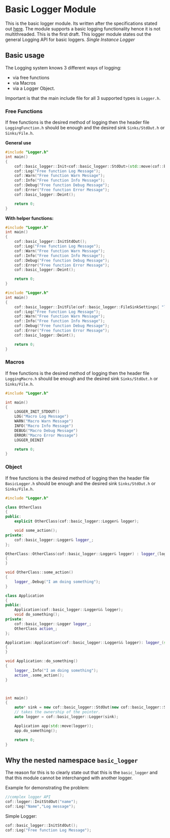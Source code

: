 # Basic Logger Module

This is the basic logger module. Its written after the specifications stated out [here](ts.md). The module supports a basic logging functionality hence it is not multithreaded. This is the first draft. This logger module states out the general Logging API for basic loggers. *Single Instance Logger*



## Basic usage

The Logging system knows 3 different ways of logging:

- via free functions
- via Macros
- via a Logger Object.

Important is that the main include file for all 3 supported types is `Logger.h`.

### Free Functions

If free functions is the desired method of logging then the header file `LoggingFunction.h` should be enough and the desired sink `Sinks/StdOut.h` or `Sinks/File.h`.

**General use**

```cpp
#include "Logger.h"
int main()
{
    cof::basic_logger::Init<cof::basic_logger::StdOut>(std::move(cof::basic_logger::SinkSettings{}));
    cof::Log("Free function Log Message");
    cof::Warn("Free function Warn Message");
    cof::Info("Free function Info Message");
    cof::Debug("Free function Debug Message");
    cof::Error("Free function Error Message");
    cof::basic_logger::Deint();

    return 0;
}
```

**With helper functions:**

```cpp
#include "Logger.h"
int main()
{
    cof::basic_logger::InitStdOut();
    cof::Log("Free function Log Message");
    cof::Warn("Free function Warn Message");
    cof::Info("Free function Info Message");
    cof::Debug("Free function Debug Message");
    cof::Error("Free function Error Message");
    cof::basic_logger::Deint();

    return 0;
}
```

```cpp
#include "Logger.h"
int main()
{
    cof::basic_logger::InitFile(cof::basic_logger::FileSinkSettings{ "log.txt" });
    cof::Log("Free function Log Message");
    cof::Warn("Free function Warn Message");
    cof::Info("Free function Info Message");
    cof::Debug("Free function Debug Message");
    cof::Error("Free function Error Message");
    cof::basic_logger::Deint();

    return 0;
}
```

### Macros

If free functions is the desired method of logging then the header file `LoggingMacro.h` should be enough and the desired sink `Sinks/StdOut.h` or `Sinks/File.h`.

```cpp
#include "Logger.h"

int main()
{
    LOGGER_INIT_STDOUT()
    LOG("Macro Log Message")
    WARN("Macro Warn Message")
    INFO("Macro Info Message")
    DEBUG("Macro Debug Message")
    ERROR("Macro Error Message")
    LOGGER_DEINIT

    return 0;
}

```

### Object

If free functions is the desired method of logging then the header file `BasicLogger.h` should be enough and the desired sink `Sinks/StdOut.h` or `Sinks/File.h`.

```cpp
#include "Logger.h"

class OtherClass
{
public:
    explicit OtherClass(cof::basic_logger::Logger& logger);

    void some_action();
private:
    cof::basic_logger::Logger& logger_;
};

OtherClass::OtherClass(cof::basic_logger::Logger& logger) : logger_(logger)
{
}

void OtherClass::some_action()
{
    logger_.Debug("I am doing something");
}

class Application
{
public:
    Application(cof::basic_logger::Logger&& logger);
    void do_something();
private:
    cof::basic_logger::Logger logger_;
    OtherClass action_;
};

Application::Application(cof::basic_logger::Logger&& logger): logger_(std::move(logger)), action_(logger_)
{
}

void Application::do_something()
{
    logger_.Info("I am doing something");
    action_.some_action();
}



int main()
{
    auto* sink = new cof::basic_logger::StdOut(new cof::basic_logger::SinkSettings);
    // takes the ownership of the pointer.
    auto logger = cof::basic_logger::Logger(sink);

    Application app(std::move(logger));
    app.do_something();

    return 0;
}
```

## Why the nested namespace `basic_logger`

The reason for this is to clearly state out that this is the `basic_logger` and that this module cannot be interchanged with another logger.

Example for demonstrating the problem:

```cpp
//complex logger API
cof::logger::InitStdOut("name");
cof::Log("Name","Log message");
```

Simple Logger:

```cpp
cof::basic_logger::InitStdOut();    
cof::Log("Free function Log Message");
```

